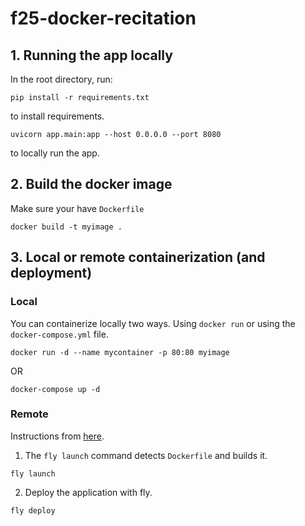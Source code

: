 # f25-docker-recitation

## 1. Running the app locally
In the root directory, run:

```terminal
pip install -r requirements.txt
```
to install requirements.

```terminal
uvicorn app.main:app --host 0.0.0.0 --port 8080
```
to locally run the app.

## 2. Build the docker image
Make sure your have `Dockerfile`
```terminal
docker build -t myimage .
```

## 3. Local or remote containerization (and deployment)
### Local
You can containerize locally two ways. Using `docker run` or using the `docker-compose.yml` file.
```terminal
docker run -d --name mycontainer -p 80:80 myimage 
```

OR

```terminal
docker-compose up -d
```

### Remote
Instructions from [here](https://fly.io/docs/languages-and-frameworks/dockerfile/).
1. The `fly launch` command detects `Dockerfile` and builds it.
```terminal
fly launch
```

2. Deploy the application with fly.
```terminal
fly deploy
```